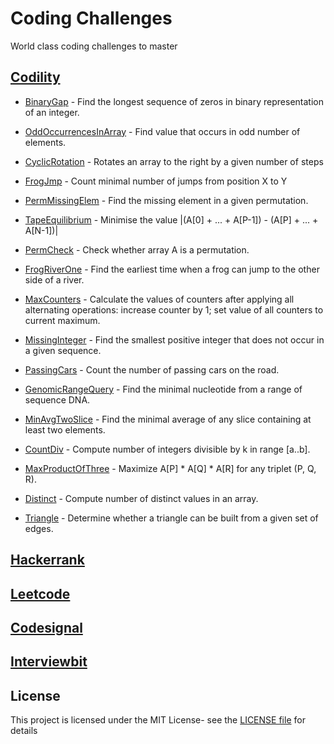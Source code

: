 
# Coding Challenges

World class coding challenges to master

## [Codility](https://app.codility.com/programmers/lessons/)

- [BinaryGap](src/main/java/world/coding/challenges/codility/BinaryGap.java) - Find the longest sequence of zeros in binary representation of an integer.

- [OddOccurrencesInArray](src/main/java/world/coding/challenges/codility/OddOccurrencesInArray.java) - Find value that occurs in odd number of elements.
- [CyclicRotation](src/main/java/world/coding/challenges/codility/CyclicRotation.java) - Rotates an array to the right by a given number of steps

- [FrogJmp](src/main/java/world/coding/challenges/codility/FrogJmp.java) - Count minimal number of jumps from position X to Y
- [PermMissingElem](src/main/java/world/coding/challenges/codility/PermMissingElem.java) - Find the missing element in a given permutation.
- [TapeEquilibrium](src/main/java/world/coding/challenges/codility/TapeEquilibrium.java) - Minimise the value |(A[0] + ... + A[P-1]) - (A[P] + ... + A[N-1])|

- [PermCheck](src/main/java/world/coding/challenges/codility/PermCheck.java) - Check whether array A is a permutation.
- [FrogRiverOne](src/main/java/world/coding/challenges/codility/FrogRiverOne.java) - Find the  earliest time when a frog can jump to the other side of a river.
- [MaxCounters](src/main/java/world/coding/challenges/codility/MaxCounters.java) - Calculate the values of counters after applying all alternating operations: increase counter by 1; set value of all counters to current maximum.
- [MissingInteger](src/main/java/world/coding/challenges/codility/MissingInteger.java) - Find  the smallest positive integer that does not occur in a given sequence.

- [PassingCars](src/main/java/world/coding/challenges/codility/PassingCars.java) - Count the number of passing cars on the road.
- [GenomicRangeQuery](src/main/java/world/coding/challenges/codility/GenomicRangeQuery.java) - Find the minimal nucleotide from a range of sequence DNA.
- [MinAvgTwoSlice](src/main/java/world/coding/challenges/codility/MinAvgTwoSlice.java) - Find the minimal average of any slice containing at least two elements.
- [CountDiv](src/main/java/world/coding/challenges/codility/CountDiv.java) - Compute number of integers divisible by k in range [a..b].

- [MaxProductOfThree](src/main/java/world/coding/challenges/codility/MaxProductOfThree.java) - Maximize A[P] * A[Q] * A[R] for any triplet (P, Q, R).
- [Distinct](src/main/java/world/coding/challenges/codility/Distinct.java) - Compute number of distinct values in an array.
- [Triangle](src/main/java/world/coding/challenges/codility/Triangle.java) - Determine whether a triangle can be built from a given set of edges.


## [Hackerrank](https://www.hackerrank.com/dashboard)

## [Leetcode](https://leetcode.com/)

## [Codesignal](https://codesignal.com/)

## [Interviewbit](https://www.interviewbit.com/)

## License

This project is licensed under the MIT License- see the [LICENSE file](LICENSE) for details
